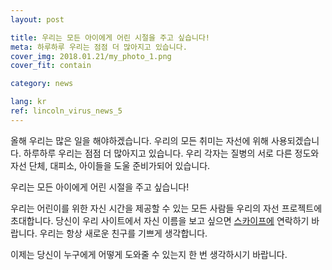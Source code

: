 ```yaml
---
layout: post

title: 우리는 모든 아이에게 어린 시절을 주고 싶습니다!
meta: 하루하루 우리는 점점 더 많아지고 있습니다.
cover_img: 2018.01.21/my_photo_1.png
cover_fit: contain

category: news

lang: kr
ref: lincoln_virus_news_5
---
```


올해 우리는 많은 일을 해야하겠습니다. 
우리의 모든 취미는 자선에 위해  사용되겠습니다. 
하루하루 우리는 점점 더 많아지고 있습니다. 
우리 각자는 질병의 서로 다른 정도와 자선 단체, 대피소, 아이들을 도울 준비가되어 있습니다.

우리는 모든 아이에게 어린 시절을 주고 싶습니다!

우리는 어린이를 위한 자신 시간을 제공할 수 있는 모든 사람들 우리의 자선 프로젝트에 초대합니다. 
당신이 우리 사이트에서 자신 이름을 보고 싶으면 <a href="skype:chutkoy89?chat" target="_blank">스카이프에</a> 연락하기 바랍니다. 우리는 항상 새로운 친구를 기쁘게 생각합니다.

이제는 당신이 누구에게 어떻게 도와줄 수 있는지 한 번 생각하시기 바랍니다.
